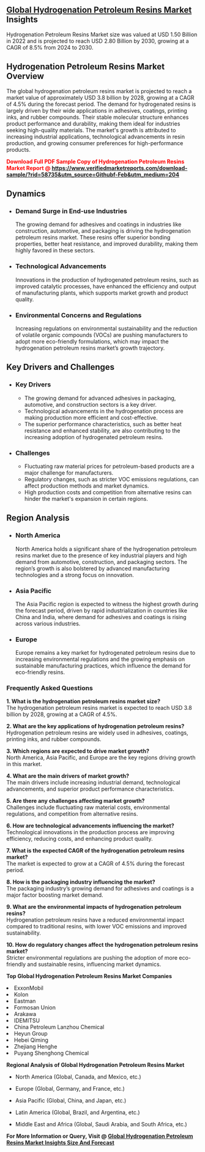 <h2><a href="https://www.verifiedmarketreports.com/download-sample/?rid=58735&amp;utm_source=Githubf&amp;utm_medium=204" target="_blank">Global Hydrogenation Petroleum Resins Market</a> Insights</h2><p>Hydrogenation Petroleum Resins Market size was valued at USD 1.50 Billion in 2022 and is projected to reach USD 2.80 Billion by 2030, growing at a CAGR of 8.5% from 2024 to 2030.</p><p> <!DOCTYPE html> <html lang="en"> <head> <meta charset="UTF-8"> <meta name="viewport" content="width=device-width, initial-scale=1.0"> <meta name="description" content="Hydrogenation Petroleum Resins Market Size and Overview, Key Dynamics, Drivers, Challenges, and Regional Insights."> <meta name="keywords" content="Hydrogenation Petroleum Resins, Market Size, Key Drivers, Region Analysis, Industry Outlook"> <title>Hydrogenation Petroleum Resins Market Size and Overview</title> </head> <body> <h2>Hydrogenation Petroleum Resins Market Overview</h2> <p>The global hydrogenation petroleum resins market is projected to reach a market value of approximately USD 3.8 billion by 2028, growing at a CAGR of 4.5% during the forecast period. The demand for hydrogenated resins is largely driven by their wide applications in adhesives, coatings, printing inks, and rubber compounds. Their stable molecular structure enhances product performance and durability, making them ideal for industries seeking high-quality materials. The market's growth is attributed to increasing industrial applications, technological advancements in resin production, and growing consumer preferences for high-performance products.</p> <p><strong><p><span class=""><span style="color: #ff0000;"><strong>Download Full PDF Sample Copy of Hydrogenation Petroleum Resins Market Report</strong> @ </span><a href="https://www.verifiedmarketreports.com/download-sample/?rid=58735&amp;utm_source=Githubf-Feb&amp;utm_medium=204" target="_blank">https://www.verifiedmarketreports.com/download-sample/?rid=58735&amp;utm_source=Githubf-Feb&amp;utm_medium=204</a></span></p></strong></p> <h2>Dynamics</h2> <ul> <li><h3>Demand Surge in End-use Industries</h3> The growing demand for adhesives and coatings in industries like construction, automotive, and packaging is driving the hydrogenation petroleum resins market. These resins offer superior bonding properties, better heat resistance, and improved durability, making them highly favored in these sectors.</li> <li><h3>Technological Advancements</h3> Innovations in the production of hydrogenated petroleum resins, such as improved catalytic processes, have enhanced the efficiency and output of manufacturing plants, which supports market growth and product quality.</li> <li><h3>Environmental Concerns and Regulations</h3> Increasing regulations on environmental sustainability and the reduction of volatile organic compounds (VOCs) are pushing manufacturers to adopt more eco-friendly formulations, which may impact the hydrogenation petroleum resins market’s growth trajectory.</li> </ul> <h2>Key Drivers and Challenges</h2> <ul> <li><h3>Key Drivers</h3> <ul> <li>The growing demand for advanced adhesives in packaging, automotive, and construction sectors is a key driver.</li> <li>Technological advancements in the hydrogenation process are making production more efficient and cost-effective.</li> <li>The superior performance characteristics, such as better heat resistance and enhanced stability, are also contributing to the increasing adoption of hydrogenated petroleum resins.</li> </ul> </li> <li><h3>Challenges</h3> <ul> <li>Fluctuating raw material prices for petroleum-based products are a major challenge for manufacturers.</li> <li>Regulatory changes, such as stricter VOC emissions regulations, can affect production methods and market dynamics.</li> <li>High production costs and competition from alternative resins can hinder the market's expansion in certain regions.</li> </ul> </li> </ul> <h2>Region Analysis</h2> <ul> <li><h3>North America</h3> North America holds a significant share of the hydrogenation petroleum resins market due to the presence of key industrial players and high demand from automotive, construction, and packaging sectors. The region’s growth is also bolstered by advanced manufacturing technologies and a strong focus on innovation.</li> <li><h3>Asia Pacific</h3> The Asia Pacific region is expected to witness the highest growth during the forecast period, driven by rapid industrialization in countries like China and India, where demand for adhesives and coatings is rising across various industries.</li> <li><h3>Europe</h3> Europe remains a key market for hydrogenated petroleum resins due to increasing environmental regulations and the growing emphasis on sustainable manufacturing practices, which influence the demand for eco-friendly resins.</li> </ul> <h3>Frequently Asked Questions</h3> <p><strong>1. What is the hydrogenation petroleum resins market size?</strong><br>The hydrogenation petroleum resins market is expected to reach USD 3.8 billion by 2028, growing at a CAGR of 4.5%.</p> <p><strong>2. What are the key applications of hydrogenation petroleum resins?</strong><br>Hydrogenation petroleum resins are widely used in adhesives, coatings, printing inks, and rubber compounds.</p> <p><strong>3. Which regions are expected to drive market growth?</strong><br>North America, Asia Pacific, and Europe are the key regions driving growth in this market.</p> <p><strong>4. What are the main drivers of market growth?</strong><br>The main drivers include increasing industrial demand, technological advancements, and superior product performance characteristics.</p> <p><strong>5. Are there any challenges affecting market growth?</strong><br>Challenges include fluctuating raw material costs, environmental regulations, and competition from alternative resins.</p> <p><strong>6. How are technological advancements influencing the market?</strong><br>Technological innovations in the production process are improving efficiency, reducing costs, and enhancing product quality.</p> <p><strong>7. What is the expected CAGR of the hydrogenation petroleum resins market?</strong><br>The market is expected to grow at a CAGR of 4.5% during the forecast period.</p> <p><strong>8. How is the packaging industry influencing the market?</strong><br>The packaging industry’s growing demand for adhesives and coatings is a major factor boosting market demand.</p> <p><strong>9. What are the environmental impacts of hydrogenation petroleum resins?</strong><br>Hydrogenation petroleum resins have a reduced environmental impact compared to traditional resins, with lower VOC emissions and improved sustainability.</p> <p><strong>10. How do regulatory changes affect the hydrogenation petroleum resins market?</strong><br>Stricter environmental regulations are pushing the adoption of more eco-friendly and sustainable resins, influencing market dynamics.</p> </body> </html> </p><p><strong>Top Global Hydrogenation Petroleum Resins Market Companies</strong></p><div data-test-id=""><p><li>ExxonMobil</li><li> Kolon</li><li> Eastman</li><li> Formosan Union</li><li> Arakawa</li><li> IDEMITSU</li><li> China Petroleum Lanzhou Chemical</li><li> Heyun Group</li><li> Hebei Qiming</li><li> Zhejiang Henghe</li><li> Puyang Shenghong Chemical</li></p><div><strong>Regional Analysis of&nbsp;Global Hydrogenation Petroleum Resins Market</strong></div><ul><li dir="ltr"><p dir="ltr">North America&nbsp;(Global, Canada, and Mexico, etc.)</p></li><li dir="ltr"><p dir="ltr">Europe (Global, Germany, and France, etc.)</p></li><li dir="ltr"><p dir="ltr">Asia Pacific&nbsp;(Global, China, and Japan, etc.)</p></li><li dir="ltr"><p dir="ltr">Latin America&nbsp;(Global, Brazil, and Argentina, etc.)</p></li><li dir="ltr">Middle East and Africa&nbsp;(Global, Saudi Arabia, and South Africa, etc.)</li></ul><p><strong>For More Information or Query, Visit @&nbsp;</strong><strong><a href="https://www.verifiedmarketreports.com/product/global-hydrogenation-petroleum-resins-market-2018-by-manufacturers-regions-type-and-application-forecast-to-2023/?utm_source=Githubf&amp;utm_medium=204" target="_blank">Global Hydrogenation Petroleum Resins Market Insights Size And Forecast</a></strong></p></div>
